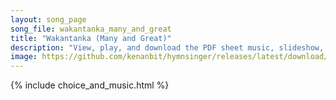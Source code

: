 ```yaml
---
layout: song_page
song_file: wakantanka_many_and_great
title: "Wakantanka (Many and Great)"
description: "View, play, and download the PDF sheet music, slideshow, and audio. Lyrics: Wakantanka taku nitawa tankaya qa ota; mahpiya kin eyahnake ça, maka kin he duowanca; mniowanca śbeya wanke cin, hena oyakihi.  Woehdaku nitawa kin he... dakota english theist 1part chords"
image: https://github.com/kenanbit/hymnsinger/releases/latest/download/wakantanka_many_and_great-trad.png
---
```


{% include choice_and_music.html %}